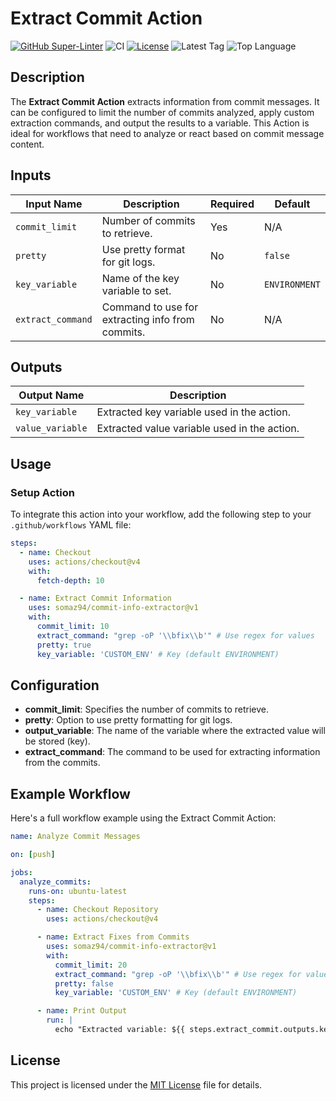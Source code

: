 # Extract Commit Action

[![GitHub Super-Linter](https://github.com/somaz94/commit-info-extractor/actions/workflows/linter.yml/badge.svg)](https://github.com/somaz94/commit-info-extractor)
![CI](https://github.com/somaz94/commit-info-extractor/actions/workflows/ci.yml/badge.svg)
[![License](https://img.shields.io/github/license/somaz94/commit-info-extractor)](https://github.com/somaz94/container-action)
![Latest Tag](https://img.shields.io/github/v/tag/somaz94/commit-info-extractor)
![Top Language](https://img.shields.io/github/languages/top/somaz94/commit-info-extractor?color=green&logo=terraform&logoColor=blue)

## Description

The **Extract Commit Action** extracts information from commit messages.
It can be configured to limit the number of commits analyzed, apply custom
extraction commands, and output the results to a variable. This Action is ideal
for workflows that need to analyze or react based on commit message content.

## Inputs

| **Input Name**    | **Description**                               | **Required** | **Default**  |
|-------------------|-----------------------------------------------|----------|---------------|
| `commit_limit`    | Number of commits to retrieve.                | Yes      | N/A           |
| `pretty`          | Use pretty format for git logs.               | No       | `false`       |
| `key_variable`    | Name of the key variable to set.              | No       | `ENVIRONMENT` |
| `extract_command` | Command to use for extracting info from commits. | No       | N/A           |

## Outputs

| **Output Name**    | **Description**                          |
|--------------------|-------------------------------------------|
| `key_variable`  | Extracted key variable used in the action. |
| `value_variable`   | Extracted value variable used in the action. |

## Usage

### Setup Action

To integrate this action into your workflow, add the following step to your
`.github/workflows` YAML file:

```yaml
steps:
  - name: Checkout
    uses: actions/checkout@v4
    with:
      fetch-depth: 10

  - name: Extract Commit Information
    uses: somaz94/commit-info-extractor@v1
    with:
      commit_limit: 10
      extract_command: "grep -oP '\\bfix\\b'" # Use regex for values
      pretty: true
      key_variable: 'CUSTOM_ENV' # Key (default ENVIRONMENT)
```

## Configuration

- **commit_limit**: Specifies the number of commits to retrieve.
- **pretty**: Option to use pretty formatting for git logs.
- **output_variable**: The name of the variable where the extracted
  value will be stored (key).
- **extract_command**: The command to be used for extracting
  information from the commits.

## Example Workflow

Here's a full workflow example using the Extract Commit Action:

```yaml
name: Analyze Commit Messages

on: [push]

jobs:
  analyze_commits:
    runs-on: ubuntu-latest
    steps:
      - name: Checkout Repository
        uses: actions/checkout@v4

      - name: Extract Fixes from Commits
        uses: somaz94/commit-info-extractor@v1
        with:
          commit_limit: 20
          extract_command: "grep -oP '\\bfix\\b'" # Use regex for values
          pretty: false
          key_variable: 'CUSTOM_ENV' # Key (default ENVIRONMENT)

      - name: Print Output
        run: |
          echo "Extracted variable: ${{ steps.extract_commit.outputs.key_variable }} = ${{ steps.extract_commit.outputs.value_variable }}"
```

## License

This project is licensed under the [MIT License](LICENSE) file for details.
